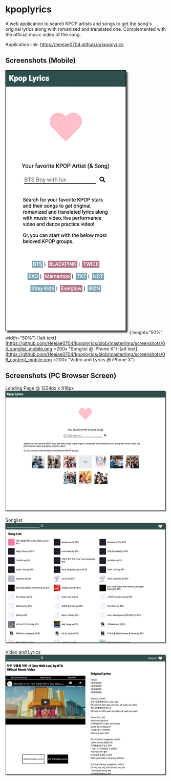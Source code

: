 # kpoplyrics

A web application to search KPOP artists and songs to get the song's original lyrics along with romanized and translated one. Complemented with the official music video of the song.

Application link: https://heejae0704.github.io/kpoplyrics

## Screenshots (Mobile)

![alt text](https://github.com/Heejae0704/kpoplyrics/blob/master/img/screenshots/04_landing_mobile.png "Landing Page @ iPhone X"){:height="50%" width="50%"}
![alt text](https://github.com/Heejae0704/kpoplyrics/blob/master/img/screenshots/05_songlist_mobile.png =200x "Songlist @ iPhone X")
![alt text](https://github.com/Heejae0704/kpoplyrics/blob/master/img/screenshots/06_content_mobile.png =200x "Video and Lyrics @ iPhone X")

## Screenshots (PC Browser Screen)

Landing Page @ 1224px x 916px
![alt text](https://github.com/Heejae0704/kpoplyrics/blob/master/img/screenshots/01_landing_large.png "Landing Page @ 1224px x 916px")

Songlist
![alt text](https://github.com/Heejae0704/kpoplyrics/blob/master/img/screenshots/02_songlist_large.png "Landing Page @ 1224px x 916px")

Video and Lyrics
![alt text](https://github.com/Heejae0704/kpoplyrics/blob/master/img/screenshots/03_content_large.png "Landing Page @ 1224px x 916px")
